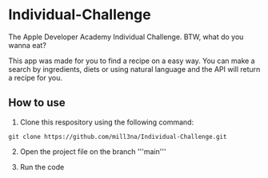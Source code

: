 # Individual-Challenge
The Apple Developer Academy Individual Challenge. BTW, what do you wanna eat?

This app was made for you to find a recipe on a easy way. You can make a search by ingredients, diets or using natural language and the API will return a recipe for you.

## How to use

1. Clone this respository using the following command:

``` 
git clone https://github.com/mill3na/Individual-Challenge.git
```

2. Open the project file on the branch '''main'''

3. Run the code 
